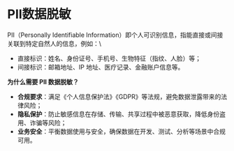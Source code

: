 # PII数据脱敏

PII（Personally Identifiable Information）即个人可识别信息，指能直接或间接关联到特定自然人的信息，例如：\


* 直接标识：姓名、身份证号、手机号、生物特征（指纹、人脸）等；
* 间接标识：邮箱地址、IP 地址、医疗记录、金融账户信息等。

**为什么需要 PII 数据脱敏？**

* **合规要求**：满足《个人信息保护法》《GDPR》等法规，避免数据泄露带来的法律风险；
* **隐私保护**：防止敏感信息在存储、传输、共享过程中被恶意获取，降低身份盗用、诈骗等风险；
* **业务安全**：平衡数据使用与安全，确保数据在开发、测试、分析等场景中合规可用。

